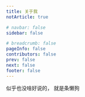 ```yaml
---
title: 关于我
notArticle: true

# navbar: false
sidebar: false

# breadcrumb: false
pageInfo: false
contributors: false
prev: false
next: false
footer: false
---
```


似乎也没啥好说的，
就是条懒狗